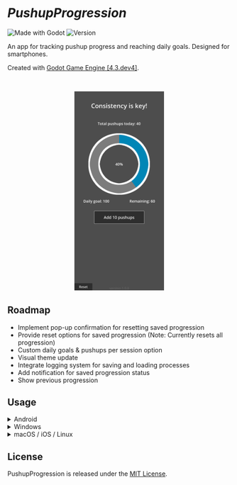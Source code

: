 # ***PushupProgression***
![Made with Godot](https://img.shields.io/badge/Made%20with-Godot-3776AB.svg?style=plastic&logo=godot-engine&logoColor=white)
![Version](https://img.shields.io/badge/version-1.0.0-00BB1A.svg?style=plastic)

An app for tracking pushup progress and reaching daily goals. Designed for smartphones.

Created with [Godot Game Engine [4.3.dev4]](https://godotengine.org/).

<br>

<p align="center"><img src="app_screenshot.png" width="40%" ></p>

## Roadmap
* Implement pop-up confirmation for resetting saved progression
* Provide reset options for saved progression (Note: Currently resets all progression)
* Custom daily goals & pushups per session option
* Visual theme update
* Integrate logging system for saving and loading processes
* Add notification for saved progression status
* Show previous progression

## Usage

<details>
<summary>Android</summary>

1. [Download](https://github.com/Vandreic/PushupProgression/releases/latest) the latest release.
2. Install the app and run.

</details>

<details>
<summary>Windows</summary>

1. [Download](https://github.com/Vandreic/PushupProgression/releases/latest) the latest release.
2. Run the executable.

</details>

<details>
<summary>macOS / iOS / Linux</summary>

PushupProgression  hasn't been compiled for macOS, iOS, or Linux, but you can compile the source code yourself if desired.

</details>

## License
PushupProgression is released under the [MIT License](LICENSE.md).
